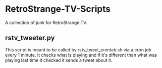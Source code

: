 # RetroStrange-TV-Scripts
A collection of junk for RetroStrange.TV.

## rstv_tweeter.py

This script is meant to be called by rstv_tweet_crontab.sh via a cron job every 1 minute. It checks what is playing and if it's different than what was playing last time it checked it sends a tweet about it.
